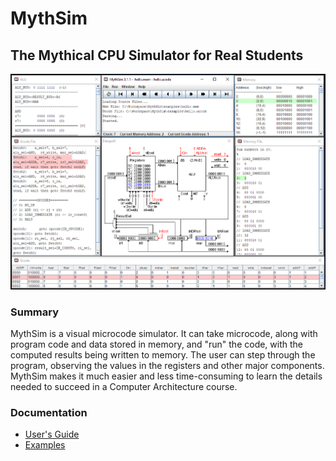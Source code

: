 # MythSim
## The Mythical CPU Simulator for Real Students

![image](/doc/allwindows.png)

### Summary

MythSim is a visual microcode simulator. It can take microcode, along with program code and data stored in memory, and "run" the code, with the computed results being written to memory. The user can step through the program, observing the values in the registers and other major components. MythSim makes it much easier and less time-consuming to learn the details needed to succeed in a Computer Architecture course.

### Documentation

* [User's Guide](https://github.com/jasonv/MythSim/blob/master/doc/users-guide.md)
* [Examples](examples)
